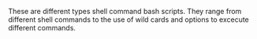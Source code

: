 These are different types shell command bash scripts.
They range from different shell commands to the use of wild cards and options to excecute different commands.

